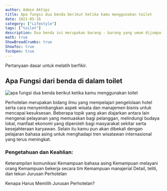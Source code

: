 ```yaml
---
author: Admin Aktips
title: Apa fungsi dua benda berikut ketika kamu menggunakan toilet
date: 2021-05-16
category: ["Lifestyle"]
tags: ["toilet"]
description: Dua benda ini merupakan barang - barang yang umum dijumpai di toilet. Lalu apa sajakah benda itu?
math: true
ShowBreadCrumbs: true
ShowToc: true
TocOpen: true
---
```


Pertanyaan dasar untuk melatih berfikir.

<!--more-->

## Apa Fungsi dari benda di dalam toilet
![apa fungsi dua benda berikut ketika kamu menggunakan toilet](/assets/img/uploads/how-to-make-grindstone-in-minecraft.jpg "How to make grindstone in Minecraft")

Perhotelan merupakan bidang ilmu yang mempelajari pengelolaan hotel serta cara menyeimbangkan aspek wisata dan manajemen bisnis untuk mencapai kesuksesan. Beberapa topik yang akan diajarkan antara lain mengenai pelayanan yang memuaskan bagi pelanggan, melindungi budaya lokal, manfaat ekonomi yang diperoleh bagi masyarakat sekitar serta kesejahteraan karyawan. Selain itu kamu pun akan dibekali dengan pelajaran bahasa asing untuk menghadapi tren wisatawan internasional yang terus meningkat.

<!--more-->
### Pengetahuan dan Keahlian:

Keterampilan komunikasi
Kemampuan bahasa asing
Kemampuan melayani orang
Kemampuan bekerja secara tim
Kemampuan manajerial
Detail, teliti, dan tekun
Jurusan Perhotelan

Kenapa Harus Memilih Jurusan Perhotelan?
